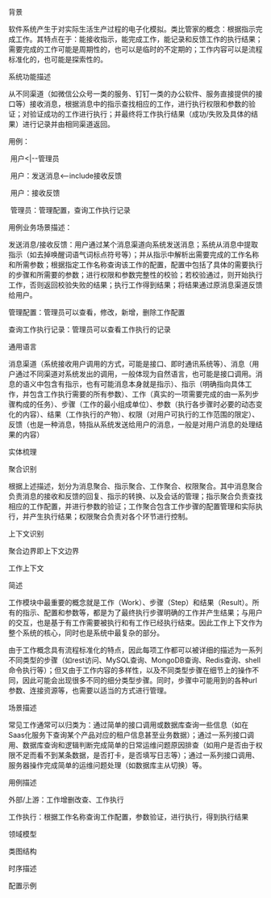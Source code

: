 背景

软件系统产生于对实际生活生产过程的电子化模拟。类比管家的概念：根据指示完成工作。其特点在于：能接收指示，能完成工作，能记录和反馈工作的执行结果；需要完成的工作可能是周期性的，也可以是临时的不定期的；工作内容可以是流程标准化的，也可能是探索性的。

系统功能描述

从不同渠道（如微信公众号一类的服务、钉钉一类的办公软件、服务直接提供的接口等）接收消息，根据消息中的指示查找相应的工作，进行执行权限和参数的验证；对验证成功的工作进行执行；并最终将工作执行结果（成功/失败及具体的结果）进行记录并由相同渠道返回。

用例：

​	用户<|--管理员

​	用户：发送消息<--include接收反馈

​	用户：接收反馈

​	管理员：管理配置，查询工作执行记录

用例业务场景描述：

发送消息/接收反馈：用户通过某个消息渠道向系统发送消息；系统从消息中提取指示（如去掉唤醒词语气词标点符号等）；并从指示中解析出需要完成的工作名称和所需参数；根据指定工作名称查询该工作的配置，配置中包括了具体的需要执行的步骤和所需要的参数；进行权限和参数完整性的校验；若校验通过，则开始执行工作，否则返回校验失败的结果；执行工作得到结果；将结果通过原消息渠道反馈给用户。

管理配置：管理员可以查看，修改，新增，删除工作配置

查询工作执行记录：管理员可以查看工作执行的记录

通用语言

消息渠道（系统接收用户调用的方式，可能是接口、即时通讯系统等）、消息（用户通过不同渠道对系统发出的调用，一般体现为自然语言，也可能是接口调用。消息的语义中包含有指示，也有可能消息本身就是指示）、指示（明确指向具体工作，并包含工作执行需要的所有参数）、工作（真实的一项需要完成的由一系列步骤构成的任务）、步骤（工作的最小组成单位）、参数（执行各步骤时必要的动态变化的内容）、结果（工作执行的产物）、权限（对用户可执行的工作范围的限定）、反馈（也是一种消息，特指从系统发送给用户的消息，一般是对用户消息的处理结果的内容）

实体梳理

聚合识别

根据上述描述，划分为消息聚合、指示聚合、工作聚合、权限聚合。其中消息聚合负责消息的接收和反馈的回复、指示的转换、以及会话的管理；指示聚合负责查找相应的工作配置，并进行参数的验证；工作聚合包含工作步骤的配置管理和实际执行，并产生执行结果；权限聚合负责对各个环节进行控制。

上下文识别

聚合边界即上下文边界

工作上下文

简述

工作模块中最重要的概念就是工作（Work）、步骤（Step）和结果（Result）。所有的指示、配置和参数等，都是为了最终执行步骤明确的工作并产生结果；与用户的交互，也是基于有工作需要被执行和有工作已经执行结束。因此工作上下文作为整个系统的核心，同时也是系统中最复杂的部分。

由于工作概念具有流程标准化的特点，因此每项工作都可以被详细的描述为一系列不同类型的步骤（如rest访问、MySQL查询、MongoDB查询、Redis查询、shell命令执行等）；但又由于工作内容的多样性，以及不同类型步骤在细节上的操作不同，因此可能会出现很多不同的细分类型步骤。同时，步骤中可能用到的各种url参数、连接资源等，也需要以适当的方式进行管理。

场景描述

常见工作通常可以归类为：通过简单的接口调用或数据库查询一些信息（如在Saas化服务下查询某个产品对应的租户信息甚至业务数据）；通过一系列接口调用、数据库查询和逻辑判断完成简单的日常运维问题原因排查（如用户是否由于权限不足而看不到某条数据，是否打卡，是否填写日志等）；通过一系列接口调用、服务器操作完成简单的运维问题处理（如数据库主从切换）等。

用例描述

外部/上游：工作增删改查、工作执行

工作执行：根据工作名称查询工作配置，参数验证，进行执行，得到执行结果

领域模型

类图结构

时序描述

配置示例